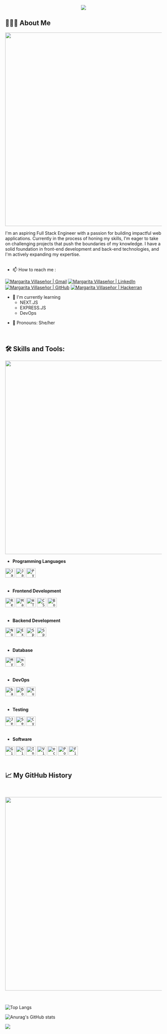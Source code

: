 <p align="center">
  <img src="https://capsule-render.vercel.app/api?type=waving&color=gradient&text=Hi,%20I'm%20Maggie!&height=90&section=header&fontSize=40"/>
</p>

## 👩🏻‍💻 About Me
<p align="center">
  <img src="https://capsule-render.vercel.app/api?type=rect&color=gradient&height=1" width="620">
</p>
I'm an aspiring Full Stack Engineer with a passion for building impactful web applications. Currently in the process of honing my skills, I'm eager to take on challenging projects that push the boundaries of my knowledge. I have a solid foundation in front-end development and back-end technologies, and I'm actively expanding my expertise. 
<!--You can find more about me and my journey on my [personal website](https://www.johndoe.com) or connect with me on [LinkedIn](https://www.linkedin.com/in/johndoe)-->

<!-- ## Other Common Github Profile Sections -->
</br>
</br>

- 📫 How to reach me :
<p align="">
<a href="mailto:margaritavillasenor@gmail.com"><img align="center" src="https://img.shields.io/badge/Gmail-D14836?style=for-the-badge&logo=gmail&logoColor=white" alt="Margarita Villaseñor | Gmail" /></a>
<a href="https://www.linkedin.com/in/margarita-villasenor"><img align="center" src="https://img.shields.io/badge/LinkedIn-0077B5?style=for-the-badge&logo=linkedin&logoColor=white" alt="Margarita Villaseñor | LinkedIn" /></a>
<a href="https://github.com/maggievillasenor"><img align="center" src="https://img.shields.io/badge/GitHub-100000?style=for-the-badge&logo=github&logoColor=white" alt="Margarita Villaseñor | GitHub" /></a>
<a href="https://www.hackerrank.com/maggie_villasen1"><img align="center" src="https://img.shields.io/badge/-Hackerrank-2EC866?style=for-the-badge&logo=HackerRank&logoColor=white" alt="Margarita Villaseñor | Hackerran" /></a>
</p>

<!-- 👩‍💻 I'm currently working on... -->

- 🧠 I'm currently learning 
    - NEXT.JS
    - EXPRESS.JS
    - DevOps

<!-- 👯‍♀️ I'm looking to collaborate on... -->

<!--🤔 I'm looking for help with... -->

<!--💬 Ask me about... -->

- 👩 Pronouns: She/her

<!--⚡️ Fun fact... -->
</br>

## 🛠 Skills and Tools:
<p align="center">
  <img src="https://capsule-render.vercel.app/api?type=rect&color=gradient&height=1" width="620">
</p>

- **Programming Languages**
<div>
	<code><img width="30" src="https://user-images.githubusercontent.com/25181517/117447155-6a868a00-af3d-11eb-9cfe-245df15c9f3f.png" alt="JavaScript" title="JavaScript"/></code>
	<code><img width="30" src="https://user-images.githubusercontent.com/25181517/117201156-9a724800-adec-11eb-9a9d-3cd0f67da4bc.png" alt="Java" title="Java"/></code>
	<code><img width="30" src="https://user-images.githubusercontent.com/25181517/183423507-c056a6f9-1ba8-4312-a350-19bcbc5a8697.png" alt="Python" title="Python"/></code>
</div>  
</br>

- **Frontend Development**
<div>
	<code><img width="30" src="https://user-images.githubusercontent.com/25181517/183897015-94a058a6-b86e-4e42-a37f-bf92061753e5.png" alt="React" title="React"/></code>
	<code><img width="30" src="https://user-images.githubusercontent.com/25181517/189716630-fe6c084c-6c66-43af-aa49-64c8aea4a5c2.png" alt="Material UI" title="Material UI"/></code>
	<code><img width="30" src="https://user-images.githubusercontent.com/25181517/192158954-f88b5814-d510-4564-b285-dff7d6400dad.png" alt="HTML" title="HTML"/></code>
	<code><img width="30" src="https://user-images.githubusercontent.com/25181517/183898674-75a4a1b1-f960-4ea9-abcb-637170a00a75.png" alt="CSS" title="CSS"/></code>
	<code><img width="30" src="https://user-images.githubusercontent.com/25181517/183898054-b3d693d4-dafb-4808-a509-bab54cf5de34.png" alt="Bootstrap" title="Bootstrap"/></code>
</div>
</br>

- **Backend Development**
<div>
	<code><img width="30" src="https://user-images.githubusercontent.com/25181517/183568594-85e280a7-0d7e-4d1a-9028-c8c2209e073c.png" alt="Node.js" title="Node.js"/></code>
	<code><img width="30" src="https://user-images.githubusercontent.com/25181517/183859966-a3462d8d-1bc7-4880-b353-e2cbed900ed6.png" alt="Express" title="Express"/></code>
	<code><img width="30" src="https://user-images.githubusercontent.com/25181517/117201470-f6d56780-adec-11eb-8f7c-e70e376cfd07.png" alt="Spring" title="Spring"/></code>
	<code><img width="30" src="https://user-images.githubusercontent.com/25181517/183891303-41f257f8-6b3d-487c-aa56-c497b880d0fb.png" alt="Spring Boot" title="Spring Boot"/></code>
</div>
</br>

- **Database**
<div>
	<code><img width="30" src="https://user-images.githubusercontent.com/25181517/183896128-ec99105a-ec1a-4d85-b08b-1aa1620b2046.png" alt="MySQL" title="MySQL"/></code>
	<code><img width="30" src="https://user-images.githubusercontent.com/25181517/182884177-d48a8579-2cd0-447a-b9a6-ffc7cb02560e.png" alt="mongoDB" title="mongoDB"/></code>
</div>
</br>

- **DevOps**
<div>
	<code><img width="30" src="https://user-images.githubusercontent.com/25181517/192158606-7c2ef6bd-6e04-47cf-b5bc-da2797cb5bda.png" alt="bash" title="bash"/></code>
	<code><img width="30" src="https://user-images.githubusercontent.com/25181517/117207330-263ba280-adf4-11eb-9b97-0ac5b40bc3be.png" alt="Docker" title="Docker"/></code>
	<code><img width="30" src="https://user-images.githubusercontent.com/25181517/182534006-037f08b5-8e7b-4e5f-96b6-5d2a5558fa85.png" alt="Kubernetes" title="Kubernetes"/></code>
</div>
</br>

- **Testing**
<div>
	<code><img width="30" src="https://user-images.githubusercontent.com/25181517/187955005-f4ca6f1a-e727-497b-b81b-93fb9726268e.png" alt="Jest" title="Jest"/></code>
	<code><img width="30" src="https://user-images.githubusercontent.com/25181517/184103699-d1b83c07-2d83-4d99-9a1e-83bd89e08117.png" alt="Selenium" title="Selenium"/></code>
	<code><img width="30" src="https://user-images.githubusercontent.com/68279555/200387386-276c709f-380b-46cc-81fd-f292985927a8.png" alt="Cypress" title="Cypress"/></code>
</div>
</br>

- **Software**
<div>
	<code><img width="30" src="https://user-images.githubusercontent.com/25181517/192108372-f71d70ac-7ae6-4c0d-8395-51d8870c2ef0.png" alt="Git" title="Git"/></code>
	<code><img width="30" src="https://user-images.githubusercontent.com/25181517/192108374-8da61ba1-99ec-41d7-80b8-fb2f7c0a4948.png" alt="GitHub" title="GitHub"/></code>
	<code><img width="30" src="https://user-images.githubusercontent.com/25181517/192108890-200809d1-439c-4e23-90d3-b090cf9a4eea.png" alt="InteliJ" title="InteliJ"/></code>
	<code><img width="30" src="https://user-images.githubusercontent.com/25181517/192108891-d86b6220-e232-423a-bf5f-90903e6887c3.png" alt="Visual Studio Code" title="Visual Studio Code"/></code>
	<code><img width="30" src="https://user-images.githubusercontent.com/25181517/192108892-6e9b5cdf-4e35-4a70-ad9a-801a93a07c1c.png" alt="eclipse" title="eclipse"/></code>
	<code><img width="30" src="https://user-images.githubusercontent.com/25181517/192109061-e138ca71-337c-4019-8d42-4792fdaa7128.png" alt="Postman" title="Postman"/></code>
	<code><img width="30" src="https://user-images.githubusercontent.com/25181517/189715289-df3ee512-6eca-463f-a0f4-c10d94a06b2f.png" alt="Figma" title="Figma"/></code>
</div>
</br>

## 📈 My GitHub History
</br>

<p align="center">
  <img src="https://capsule-render.vercel.app/api?type=rect&color=gradient&height=1" width="620">
</p>
</br>

![Top Langs](https://github-readme-stats.vercel.app/api/top-langs/?username=maggievillasenor&layout=compact&theme=omni&langs_count=10&width="400")
</br>

![Anurag's GitHub stats](https://github-readme-stats.vercel.app/api?username=maggievillasenor&theme=omni&show_icons=true&heigth="100")

<!-- ![App Screenshot](https://via.placeholder.com/468x300?text=App+Screenshot+Here) -->

<p align="left">
  <img src="https://capsule-render.vercel.app/api?type=waving&color=gradient&height=90&section=footer"/>
</p>
